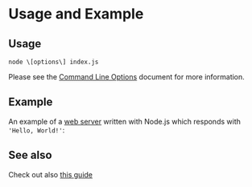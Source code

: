 # Usage and Example

## Usage

`node \[options\] index.js`

Please see the [Command Line Options][] document for more information.

## Example

An example of a [web server][] written with Node.js which responds with
`'Hello, World!'`:

## See also

Check out also [this guide][]

[Command Line Options]: cli.md#options
[this guide]: https://nodejs.org/
[web server]: example.md
